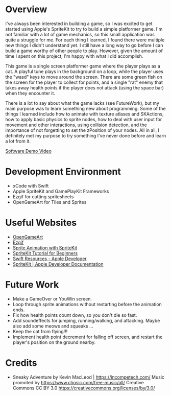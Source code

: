 # Overview

I've always been interested in building a game, so I was excited to get started using Apple's SpriteKit to try to build a simple platformer game. I'm not familiar with a lot of game mechanics, so this small application was quite a struggle for me. For each thing I learned, I found there were multiple new things I didn't understand yet. I still have a long way to go before I can build a game worthy of other people to play. However, given the amount of time I spent on this project, I'm happy with what I did accomplish.

This game is a single screen platformer game where the player plays as a cat. A playful tune plays in the background on a loop, while the player uses the "wasd" keys to move around the screen. There are some green fish on the screen for the player to collect for points, and a single "rat" enemy that takes away health points if the player does not attack (using the space bar) when they encounter it.

There is a lot to say about what the game lacks (see FutureWork), but my main purpose was to learn something new about programming. Some of the things I learned include how to animate with texture atlases and SKActions, how to apply basic physics to sprite nodes, how to deal with user input for movement and other interactions, using collision detection, and the importance of not forgetting to set the zPosition of your nodes. All in all, I definitely met my purpose to try something I've never done before and learn a lot from it. 

[Software Demo Video](http://youtube.link.goes.here)

# Development Environment

* xCode with Swift
* Apple SpriteKit and GamePlayKit Frameworks
* Ezgif for cutting spritesheets
* OpenGameArt for Tiles and Sprites


# Useful Websites

* [OpenGameArt](https://opengameart.org)
* [Ezgif](https://ezgif.com/split)
* [Sprite Animation with SpriteKit](https://www.createwithswift.com/sprite-animation-with-spritekit/)
* [SpriteKit Tutorial for Beginners](https://www.kodeco.com/71-spritekit-tutorial-for-beginners)
* [Swift Resources - Apple Developer](https://developer.apple.com/swift/resources/)
* [SpriteKit | Apple Developer Documentation](https://developer.apple.com/documentation/spritekit)


# Future Work

* Make a GameOver or YouWin screen.
* Loop through sprite animations without restarting before the animation ends.
* Fix how health points count down, so you don't die so fast.
* Add soundeffects for jumping, running/walking, and attacking. Maybe also add some meows and squeaks ...
* Keep the cat from flying!!!
* Implement health point decrement for falling off screen, and restart the player's position on the ground nearby.


# Credits

* Sneaky Adventure by Kevin MacLeod | https://incompetech.com/
Music promoted by https://www.chosic.com/free-music/all/
Creative Commons CC BY 3.0
https://creativecommons.org/licenses/by/3.0/
 
